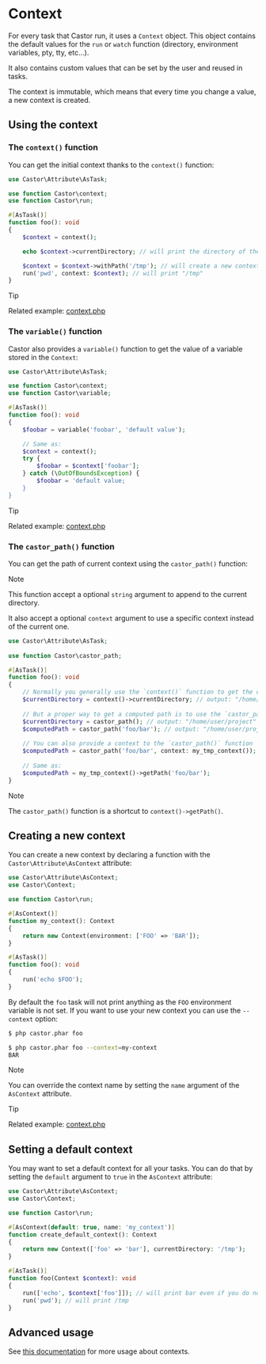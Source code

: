 # Context

For every task that Castor run, it uses a `Context` object. This object
contains the default values for the `run` or `watch` function (directory,
environment variables, pty, tty, etc...).

It also contains custom values that can be set by the user and reused in
tasks.

The context is immutable, which means that every time you change a value, a new
context is created.

## Using the context

### The `context()` function

You can get the initial context thanks to the `context()` function:

```php
use Castor\Attribute\AsTask;

use function Castor\context;
use function Castor\run;

#[AsTask()]
function foo(): void
{
    $context = context();

    echo $context->currentDirectory; // will print the directory of the castor.php file

    $context = $context->withPath('/tmp'); // will create a new context where the current directory is /tmp
    run('pwd', context: $context); // will print "/tmp"
}
```

> [!TIP]
> Related example: [context.php](https://github.com/jolicode/castor/blob/main/examples/context.php)

### The `variable()` function

Castor also provides a `variable()` function to get the value of a variable
stored in the `Context`:

```php
use Castor\Attribute\AsTask;

use function Castor\context;
use function Castor\variable;

#[AsTask()]
function foo(): void
{
    $foobar = variable('foobar', 'default value');

    // Same as:
    $context = context();
    try {
        $foobar = $context['foobar'];
    } catch (\OutOfBoundsException) {
        $foobar = 'default value;
    }
}
```

> [!TIP]
> Related example: [context.php](https://github.com/jolicode/castor/blob/main/examples/context.php)

### The `castor_path()` function

You can get the path of current context using the `castor_path()` function:

> [!NOTE]
> 
> This function accept a optional `string` argument to append to the current directory.
>
> It also accept a optional `context` argument to use a specific context instead of the current one.

```php
use Castor\Attribute\AsTask;
    
use function Castor\castor_path;

#[AsTask()]
function foo(): void
{
    // Normally you generally use the `context()` function to get the current directory
    $currentDirectory = context()->currentDirectory; // output: "/home/user/project"
    
    // But a proper way to get a computed path is to use the `castor_path()` function
    $currentDirectory = castor_path(); // output: "/home/user/project"
    $computedPath = castor_path('foo/bar'); // output: "/home/user/project/foo/bar"
    
    // You can also provide a context to the `castor_path()` function
    $computedPath = castor_path('foo/bar', context: my_tmp_context()); // output: "/tmp/foo/bar"
    
    // Same as:
    $computedPath = my_tmp_context()->getPath('foo/bar');
}
```

> [!NOTE]
> The `castor_path()` function is a shortcut to `context()->getPath()`.

## Creating a new context

You can create a new context by declaring a function with
the `Castor\Attribute\AsContext` attribute:

```php
use Castor\Attribute\AsContext;
use Castor\Context;

use function Castor\run;

#[AsContext()]
function my_context(): Context
{
    return new Context(environment: ['FOO' => 'BAR']);
}

#[AsTask()]
function foo(): void
{
    run('echo $FOO');
}
```

By default the `foo` task will not print anything as the `FOO` environment
variable is not set. If you want to use your new context you can use
the `--context` option:

```bash
$ php castor.phar foo

$ php castor.phar foo --context=my-context
BAR
```

> [!NOTE]
> You can override the context name by setting the `name` argument of the
> `AsContext` attribute.

> [!TIP]
> Related example: [context.php](https://github.com/jolicode/castor/blob/main/examples/context.php)

## Setting a default context

You may want to set a default context for all your tasks. You can do that by
setting the `default` argument to `true` in the `AsContext` attribute:

```php
use Castor\Attribute\AsContext;
use Castor\Context;

use function Castor\run;

#[AsContext(default: true, name: 'my_context')]
function create_default_context(): Context
{
    return new Context(['foo' => 'bar'], currentDirectory: '/tmp');
}

#[AsTask()]
function foo(Context $context): void
{
    run(['echo', $context['foo']]); // will print bar even if you do not use the --context option
    run('pwd'); // will print /tmp
}
```

## Advanced usage

See [this documentation](../going-further/interacting-with-castor/advanced-context.md) for more usage about
contexts.
